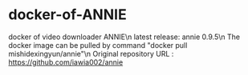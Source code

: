 # docker-of-ANNIE
docker of video downloader ANNIE\n
latest release: annie 0.9.5\n
The docker image can be pulled by command "docker pull mishidexingyun/annie"\n
Original repository URL : https://github.com/iawia002/annie
